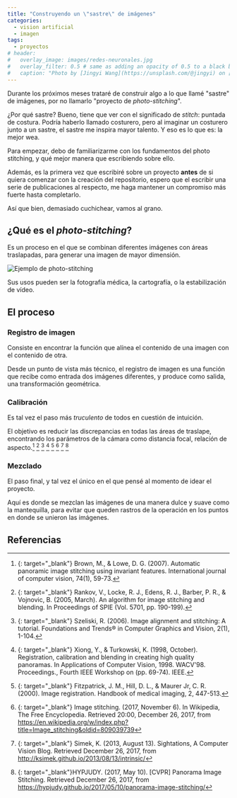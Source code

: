 ```yaml
---
title: "Construyendo un \"sastre\" de imágenes"
categories:
  - vision artificial
  - imagen
tags:
  - proyectos
# header:
#   overlay_image: images/redes-neuronales.jpg
#   overlay_filter: 0.5 # same as adding an opacity of 0.5 to a black background
#   caption: "Photo by [Jingyi Wang](https://unsplash.com/@jingyi) on [Unsplash](https://unsplash.com/?utm_source=unsplash&utm_medium=referral&utm_content=creditCopyText)"
---
```


Durante los próximos meses trataré de construir algo a lo que llamé "sastre" de imágenes, por no llamarlo "proyecto de *photo-stitching*".

¿Por qué sastre? Bueno, tiene que ver con el significado de *stitch*: puntada de costura. Podría haberlo llamado costurero, pero al imaginar un costurero junto a un sastre, el sastre me inspira mayor talento. Y eso es lo que es: la mejor wea.

Para empezar, debo de familiarizarme con los fundamentos del photo stitching, y qué mejor manera que escribiendo sobre ello.

Además, es la primera vez que escribiré sobre un proyecto **antes** de si quiera comenzar con la creación del repositorio, espero que el escribir una serie de publicaciones al respecto, me haga mantener un compromiso más fuerte hasta completarlo.

Así que bien, demasiado cuchichear, vamos al grano.

## ¿Qué es el *photo-stitching*?

Es un proceso en el que se combinan diferentes imágenes con áreas traslapadas, para generar una imagen de mayor dimensión.

![Ejemplo de photo-stitching](http://www.arcsoft.com/resource/image/technology/stitching/selfie_3.jpg)

Sus usos pueden ser la fotografía médica, la cartografía, o la estabilización de vídeo.

## El proceso

### Registro de imagen

Consiste en encontrar la función que alínea el contenido de una imagen con el contenido de otra.

Desde un punto de vista más técnico, el registro de imagen es una función que recibe como entrada dos imágenes diferentes, y produce como salida, una transformación geométrica.

### Calibración

Es tal vez el paso más *truculento* de todos en cuestión de intuición.

El objetivo es reducir las discrepancias en todas las áreas de traslape, encontrando los parámetros de la cámara como distancia focal, relación de aspecto.[^fn1]
[^fn2]
[^fn3]
[^fn4]
[^fn5]
[^fn6]
[^fn7]
[^fn8]

### Mezclado

El paso final, y tal vez el único en el que pensé al momento de idear el proyecto.

Aquí es donde se mezclan las imágenes de una manera dulce y suave como la mantequilla, para evitar que queden rastros de la operación en los puntos en donde se unieron las imágenes.

## Referencias

[^fn1]: [<i class="fa fa-link" aria-hidden="true"></i>](http://matthewalunbrown.com/papers/ijcv2007.pdf){: target="_blank"} Brown, M., & Lowe, D. G. (2007). Automatic panoramic image stitching using invariant features. International journal of computer vision, 74(1), 59-73.

[^fn2]: [<i class="fa fa-link" aria-hidden="true"></i>](http://citeseerx.ist.psu.edu/viewdoc/download?doi=10.1.1.96.6746&rep=rep1&type=pdf){: target="_blank"} Rankov, V., Locke, R. J., Edens, R. J., Barber, P. R., & Vojnovic, B. (2005, March). An algorithm for image stitching and blending. In Proceedings of SPIE (Vol. 5701, pp. 190-199).

[^fn3]: [<i class="fa fa-link" aria-hidden="true"></i>](https://pdfs.semanticscholar.org/2b0c/9c57572b156680e10f711b13ae205849493d.pdf){: target="_blank"} Szeliski, R. (2006). Image alignment and stitching: A tutorial. Foundations and Trends® in Computer Graphics and Vision, 2(1), 1-104.

[^fn4]: [<i class="fa fa-link" aria-hidden="true"></i>](http://www.cs.cmu.edu/~yx/papers/pstitcher.pdf){: target="_blank"} Xiong, Y., & Turkowski, K. (1998, October). Registration, calibration and blending in creating high quality panoramas. In Applications of Computer Vision, 1998. WACV'98. Proceedings., Fourth IEEE Workshop on (pp. 69-74). IEEE.

[^fn5]: [<i class="fa fa-link" aria-hidden="true"></i>](http://citeseerx.ist.psu.edu/viewdoc/download?doi=10.1.1.464.5408&rep=rep1&type=pdf){: target="_blank"} Fitzpatrick, J. M., Hill, D. L., & Maurer Jr, C. R. (2000). Image registration. Handbook of medical imaging, 2, 447-513.

[^fn6]: [<i class="fa fa-link" aria-hidden="true"></i>](https://en.wikipedia.org/w/index.php?title=Image_stitching&oldid=809039739){: target="_blank"} Image stitching. (2017, November 6). In Wikipedia, The Free Encyclopedia. Retrieved 20:00, December 26, 2017, from https://en.wikipedia.org/w/index.php?title=Image_stitching&oldid=809039739

[^fn7]: [<i class="fa fa-link" aria-hidden="true"></i>](http://ksimek.github.io/2013/08/13/intrinsic/){: target="_blank"} Simek, K. (2013, August 13). Sightations, A Computer Vision Blog. Retrieved December 26, 2017, from http://ksimek.github.io/2013/08/13/intrinsic/

[^fn8]: [<i class="fa fa-link" aria-hidden="true"></i>](https://hypjudy.github.io/2017/05/10/panorama-image-stitching/){: target="_blank"}HYPJUDY. (2017, May 10). [CVPR] Panorama Image Stitching. Retrieved December 26, 2017, from https://hypjudy.github.io/2017/05/10/panorama-image-stitching/
